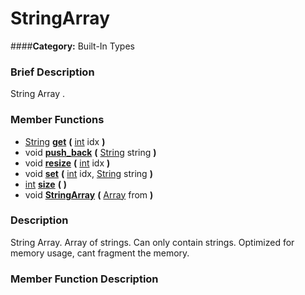#  StringArray  
####**Category:** Built-In Types

###  Brief Description  
String Array .

###  Member Functions 
  * [String](class_string)  **[get](#get)**  **(** [int](class_int) idx  **)**
  * void  **[push&#95;back](#push_back)**  **(** [String](class_string) string  **)**
  * void  **[resize](#resize)**  **(** [int](class_int) idx  **)**
  * void  **[set](#set)**  **(** [int](class_int) idx, [String](class_string) string  **)**
  * [int](class_int)  **[size](#size)**  **(** **)**
  * void  **[StringArray](#StringArray)**  **(** [Array](class_array) from  **)**

###  Description  
String Array. Array of strings. Can only contain strings. Optimized for memory usage, cant fragment the memory.

###  Member Function Description  
